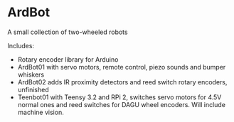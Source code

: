 # ArdBot
A small collection of two-wheeled robots

Includes:
- Rotary encoder library for Arduino
- ArdBot01 with servo motors, remote control, piezo sounds and bumper whiskers
- ArdBot02 adds IR proximity detectors and reed switch rotary encoders, unfinished
- Teenbot01 with Teensy 3.2 and RPi 2, switches servo motors for 4.5V normal ones and reed switches for DAGU wheel encoders.  Will include machine vision.
